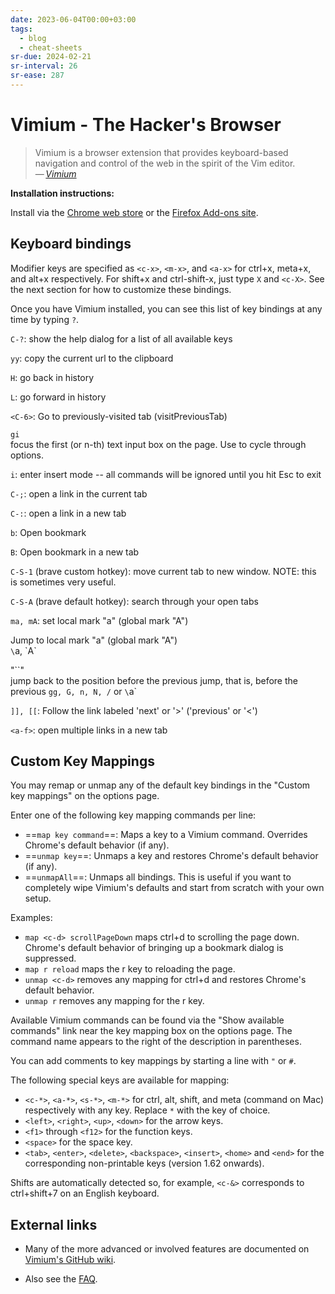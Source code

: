```yaml
---
date: 2023-06-04T00:00+03:00
tags:
  - blog
  - cheat-sheets
sr-due: 2024-02-21
sr-interval: 26
sr-ease: 287
---
```


# Vimium - The Hacker's Browser

> Vimium is a browser extension that provides keyboard-based navigation and
> control of the web in the spirit of the Vim editor.\
> — <cite>[Vimium](https://vimium.github.io/)</cite>

**Installation instructions:**

Install via the [Chrome web store](https://chrome.google.com/extensions/detail/dbepggeogbaibhgnhhndojpepiihcmeb) or the [Firefox Add-ons site](https://addons.mozilla.org/en-GB/firefox/addon/vimium-ff/).

## Keyboard bindings

Modifier keys are specified as `<c-x>`, `<m-x>`, and `<a-x>` for ctrl+x, meta+x, and alt+x
respectively. For shift+x and ctrl-shift-x, just type `X` and `<c-X>`. See the next section for how to
customize these bindings.

Once you have Vimium installed, you can see this list of key bindings at any time by typing `?`.

`C-?`:<wbr class="f"> show the help dialog for a list of all available keys

`yy`:<wbr class="f"> copy the current url to the clipboard
<!--SR:!2024-01-27,7,265-->

`H`:<wbr class="f"> go back in history

`L`:<wbr class="f"> go forward in history

`<C-6>`:<wbr class="f"> Go to previously-visited tab (visitPreviousTab)

`gi`
<br class="f">
focus the first (or n-th) text input box on the page. Use <tab> to cycle through
options.

`i`:<wbr class="f"> enter insert mode -- all commands will be ignored until you hit Esc to exit

`C-;`:<wbr class="f"> open a link in the current tab

`C-:`:<wbr class="f"> open a link in a new tab

`b`:<wbr class="f"> Open bookmark

`B`:<wbr class="f"> Open bookmark in a new tab

`C-S-1` (brave custom hotkey):<wbr class="f"> move current tab to new window. NOTE: this is sometimes very useful.

`C-S-A` (brave default hotkey):<wbr class="f"> search through your open tabs

`ma, mA`:<wbr class="f"> set local mark "a" (global mark "A")

Jump to local mark "a" (global mark "A")
<br class="f">
`\`a, \`A`

"\`\`"
<br class="f">
jump back to the position before the previous jump, that is, before the previous
`gg, G, n, N, /` or `\`a`

`]], [[`:<wbr class="f"> Follow the link labeled 'next' or '>' ('previous' or '<')

`<a-f>`:<wbr class="f"> open multiple links in a new tab

## Custom Key Mappings

You may remap or unmap any of the default key bindings in the "Custom key
mappings" on the options page.

Enter one of the following key mapping commands per line:

- ==`map key command`==: Maps a key to a Vimium command. Overrides Chrome's
  default behavior (if any).
- ==`unmap key`==: Unmaps a key and restores Chrome's default behavior (if any).
- ==`unmapAll`==: Unmaps all bindings. This is useful if you want to completely
  wipe Vimium's defaults and start from scratch with your own setup.

Examples:

- `map <c-d> scrollPageDown` maps ctrl+d to scrolling the page down. Chrome's
  default behavior of bringing up a bookmark dialog is suppressed.
- `map r reload` maps the r key to reloading the page.
- `unmap <c-d>` removes any mapping for ctrl+d and restores Chrome's default
  behavior.
- `unmap r` removes any mapping for the r key.

Available Vimium commands can be found via the "Show available commands" link
near the key mapping box on the options page. The command name appears to the
right of the description in parentheses.

You can add comments to key mappings by starting a line with `"` or `#`.

The following special keys are available for mapping:

- `<c-*>`, `<a-*>`, `<s-*>`, `<m-*>` for ctrl, alt, shift, and meta (command on
  Mac) respectively with any key. Replace `*` with the key of choice.
- `<left>`, `<right>`, `<up>`, `<down>` for the arrow keys.
- `<f1>` through `<f12>` for the function keys.
- `<space>` for the space key.
- `<tab>`, `<enter>`, `<delete>`, `<backspace>`, `<insert>`, `<home>` and
  `<end>` for the corresponding non-printable keys (version 1.62 onwards).

Shifts are automatically detected so, for example, `<c-&>` corresponds to
ctrl+shift+7 on an English keyboard.

## External links

- Many of the more advanced or involved features are documented on
  [Vimium's GitHub wiki](https://github.com/philc/vimium/wiki).

- Also see the [FAQ](https://github.com/philc/vimium/wiki/FAQ).
